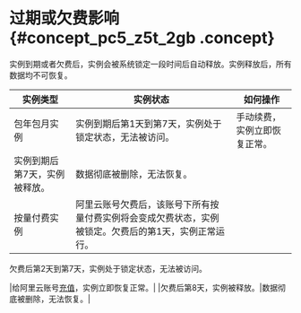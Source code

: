 # 过期或欠费影响 {#concept_pc5_z5t_2gb .concept}

实例到期或者欠费后，实例会被系统锁定一段时间后自动释放。实例释放后，所有数据均不可恢复。

|实例类型|实例状态|如何操作|
|----|----|----|
|包年包月实例|实例到期后第1天到第7天，实例处于锁定状态，无法被访问。|手动续费，实例立即恢复正常。|
|实例到期后第7天，实例被释放。|数据彻底被删除，无法恢复。|
|按量付费实例|阿里云账号欠费后，该账号下所有按量付费实例将会变成欠费状态，实例被锁定。欠费后的第1天，实例正常运行。

欠费后第2天到第7天，实例处于锁定状态，无法被访问。

|给阿里云账号[充值](https://expense.console.aliyun.com/#/account/recharge/alipay)，实例立即恢复正常。|
|欠费后第8天，实例被释放。|数据彻底被删除，无法恢复。|

